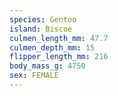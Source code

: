 ```yaml
---
species: Gentoo
island: Biscoe
culmen_length_mm: 47.7
culmen_depth_mm: 15
flipper_length_mm: 216
body_mass_g: 4750
sex: FEMALE
---
```

